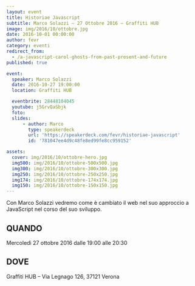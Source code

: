 ```yaml
---
layout: event
title: Historiae Javascript
subtitle: Marco Solazzi – 27 Ottobre 2016 – Graffiti HUB
image: img/2016/10/ottobre.jpg
date: 2016-10-01 00:00:00
author: fevr
category: eventi
redirect_from:
  - /a-javascript-carol-ghosts-from-past-present-and-future
published: true

event:
  speaker: Marco Solazzi
  date: 2016-10-27 19:00:00
  location: Graffiti HUB

  eventbrite: 28448104045
  youtube: j5GrvQaSbjk
  foto:
  slides:
      - author: Marco
        type: speakerdeck
        url: 'https://speakerdeck.com/fevr/historiae-javascript'
        id: '781047ee4d9c48fe8ed99fe8cc959152'

assets:
  cover: img/2016/10/ottobre-hero.jpg
  img500: img/2016/10/ottobre-500x500.jpg
  img300: img/2016/10/ottobre-300x300.jpg
  img250: img/2016/10/ottobre-250x250.jpg
  img174: img/2016/10/ottobre-174x174.jpg
  img150: img/2016/10/ottobre-150x150.jpg
---
```


Con Marco Solazzi vedremo come è cambiato il web nel suo approccio a JavaScript nel corso del suo sviluppo.

## QUANDO
Mercoledì 27 ottobre 2016 dalle 19:00 alle 20:30

## DOVE
Graffiti HUB – Via Legnago 126, 37121 Verona